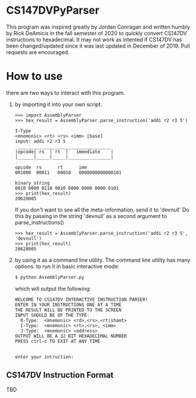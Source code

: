 # CS147DVPyParser

This program was inspired greatly by Jordan Conragan and written humbly by Rick DeAmicis in the fall semester of 2020 to quickly convert CS147DV instructions to hexadecimal. It may not work as intented if CS147DV has been changed/updated since it was last updated in December of 2019. Pull requests are encouraged. 

# How to use
there are two ways to interact with this program.
1. by importing it into your own script.
    ```
    >>> import AssemblyParser
    >>> hex_result = AssemblyParser.parse_instruction('addi r2 r3 5')

    I-Type
    <mnemonic> <rt> <rs> <imm> [base]
    input: addi r2 r3 5
     ___________________________________
    |opcode| rs  | rt  |   immediate    |
    |______|_____|_____|________________|

    opcode  rs      rt      imm
    001000  00011   00010   0000000000000101

    binary_string
    0010 0000 0110 0010 0000 0000 0000 0101
    >>> print(hex_result)
    20620005
    ```
    If you don't want to see all the meta-information, send it to 'devnull'
    Do this by passing in the string 'devnull' as a second argument to parse_instructions()
    ```
    >>> hex_result = AssemblyParser.parse_instruction('addi r2 r3 5', 'devnull')
    >>> print(hex_result)
    20620005
    ```

2. by using it as a command line utility. The command line utility has many options.
    to run it in basic interactive mode:
    ```python
    $ python AssemblyParser.py
    ```
    which will output the following:
    ```
    WELCOME TO CS147DV INTERACTIVE INSTRUCTION PARSER!
    ENTER IN YOUR INSTRUCTIONS ONE AT A TIME
    THE RESULT WILL BE PRINTED TO THE SCREEN
    INPUT SHOULD BE OF THE TYPE:
      R-Type:  <mnemonic> <rd>,<rs>,<rt|shamt>
      I-Type:  <mnemonic> <rt>,<rs>, <imm>
      J-Type:  <mnemonic> <address>
    OUTPUT WILL BE A 32 BIT HEXADECIMAL NUMBER
    PRESS ctrl-c TO EXIT AT ANY TIME


    enter your intruction:
    ```

## CS147DV Instruction Format
TBD